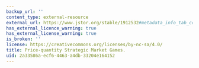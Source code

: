 ```yaml
---
backup_url: ''
content_type: external-resource
external_url: https://www.jstor.org/stable/1912532#metadata_info_tab_contents
has_external_licence_warning: true
has_external_license_warning: true
is_broken: ''
license: https://creativecommons.org/licenses/by-nc-sa/4.0/
title: Price-quantity Strategic Market Games.
uid: 2a33586a-ecf6-4463-a4db-33204e164152
---
```

